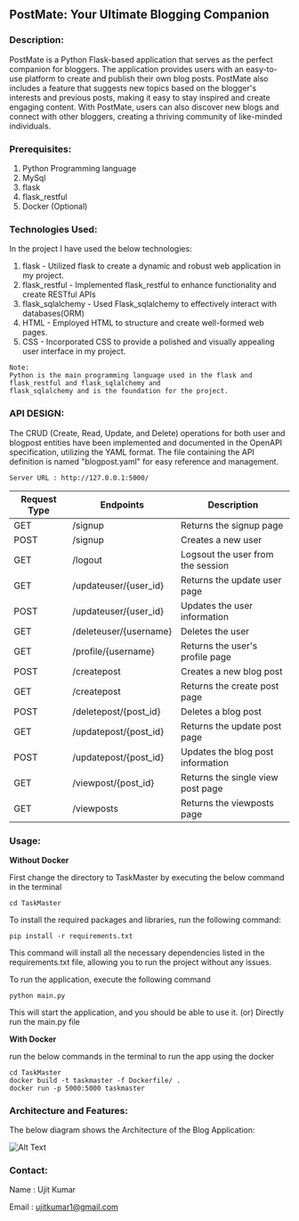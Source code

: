 ## PostMate: Your Ultimate Blogging Companion

### Description:

PostMate is a Python Flask-based application that serves as the perfect companion for bloggers. The application provides users with an easy-to-use platform to create and publish their own blog posts. PostMate also includes a feature that suggests new topics based on the blogger's interests and previous posts, making it easy to stay inspired and create engaging content. With PostMate, users can also discover new blogs and connect with other bloggers, creating a thriving community of like-minded individuals.

### Prerequisites:
1. Python Programming language
2. MySql
3. flask
4. flask_restful
5. Docker (Optional)

### Technologies Used:

In the project I have used the below technologies:
1. flask - Utilized flask to create a dynamic and robust web application in my project.
2. flask_restful - Implemented flask_restful to enhance functionality and create RESTful APIs
3. flask_sqlalchemy - Used Flask_sqlalchemy to effectively interact with databases(ORM)
4. HTML - Employed HTML to structure and create well-formed web pages.
5. CSS - Incorporated CSS to provide a polished and visually appealing user interface in my project.

```
Note:
Python is the main programming language used in the flask and flask_restful and flask_sqlalchemy and
flask_sqlalchemy and is the foundation for the project.
```

### API DESIGN:
The CRUD (Create, Read, Update, and Delete) operations for both user and blogpost entities have been 
implemented and documented in the OpenAPI specification, utilizing the YAML format. The file containing the 
API definition is named "blogpost.yaml" for easy reference and management.

```Server URL : http://127.0.0.1:5000/```

| Request Type | Endpoints               | Description                                        |
| ------------|------------------------|----------------------------------------------------|
| GET         | /signup                 | Returns the signup page                            |
| POST        | /signup                 | Creates a new user                                 |
| GET         | /logout                 | Logsout the user from the session                   |
| GET         | /updateuser/{user_id}   | Returns the update user page                        |
| POST        | /updateuser/{user_id}   | Updates the user information                        |
| GET         | /deleteuser/{username}  | Deletes the user                                   |
| GET         | /profile/{username}     | Returns the user's profile page                     |
| POST        | /createpost             | Creates a new blog post                             |
| GET         | /createpost             | Returns the create post page                        |
| POST        | /deletepost/{post_id}   | Deletes a blog post                                 |
| GET         | /updatepost/{post_id}   | Returns the update post page                        |
| POST        | /updatepost/{post_id}   | Updates the blog post information                   |
| GET         | /viewpost/{post_id}     | Returns the single view post page                   |
| GET         | /viewposts              | Returns the viewposts page                          |


### Usage:

__Without Docker__

First change the directory to TaskMaster by executing the below command in the terminal

```
cd TaskMaster
```

To install the required packages and libraries, run the following command:


```
pip install -r requirements.txt
```

This command will install all the necessary dependencies listed in the requirements.txt file, allowing you to run the
project without any issues.

To run the application, execute the following command

```
python main.py
```

This will start the application, and you should be able to use it. (or) Directly run the main.py file


__With Docker__

run the below commands in the terminal to run the app using the docker

```
cd TaskMaster
docker build -t taskmaster -f Dockerfile/ .
docker run -p 5000:5000 taskmaster
```

### Architecture and Features:

The below diagram shows the Architecture of the Blog Application:

![Alt Text](archi.png)


### Contact:

Name : Ujit Kumar

Email : ujitkumar1@gmail.com